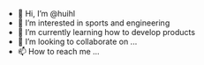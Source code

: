 - 👋 Hi, I’m @huihl
- 👀 I’m interested in sports and engineering
- 🌱 I’m currently learning how to develop products
- 💞️ I’m looking to collaborate on ...
- 📫 How to reach me ...

<!---
huihl/huihl is a ✨ special ✨ repository because its `README.md` (this file) appears on your GitHub profile.
You can click the Preview link to take a look at your changes.
--->
